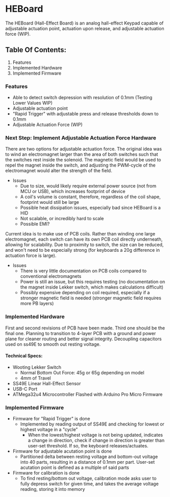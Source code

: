 # HEBoard
The HEBoard (Hall-Effect Board) is an analog hall-effect Keypad capable of adjustable actuation point, actuation upon release, and adjustable actuation force (WIP).

## Table Of Contents:
1. Features
2. Implemented Hardware
3. Implemented Firmware

### Features
* Able to detect switch depression with resolution of 0.1mm (Testing Lower Values WIP)
* Adjustable actuation point
* "Rapid Trigger" with adjustable press and release thresholds down to 0.1mm
* Adjustable Actuation Force (WIP)

### Next Step: Implement Adjustable Actuation Force Hardware
There are two options for adjustable actuation force. The original idea was to wind an electromagnet larger than the area of both switches such that the switches rest inside the solenoid. The magnetic field would be used to repel the magnet inside the switch, and adjusting the PWM-cycle of the electromagnet would alter the strength of the field. 

* Issues
  * Due to size, would likely require external power source (not from MCU or USB), which increases footprint of device
  * A coil's volume is constant, therefore, regardless of the coil shape, footprint would still be large
  * Possible heat dissipation issues, especially bad since HEBoard is a HID
  * Not scalable, or incredibly hard to scale
  * Possible EMI? 

Current idea is to make use of PCB coils. Rather than winding one large electromagnet, each switch can have its own PCB coil directly underneath, allowing for scalability. Due to proximity to switch, the size can be reduced, and won't need to be especially strong (for keyboards a 20g difference in actuation force is large).

* Issues
  * There is very little documentation on PCB coils compared to conventional electromagnets
  * Power is still an issue, but this requires testing (no documentation on the magnet inside Lekker switch, which makes calculations difficult)
  * Possibly expensive depending on coil required, especially if a stronger magnetic field is needed (stronger magnetic field requires more PB layers)
 
### Implemented Hardware
First and second revisions of PCB have been made. Third one should be the final one. Planning to transition to 4-layer PCB with a ground and power plane for cleaner routing and better signal integrity. Decoupling capacitors used on ss49E to smooth out resting voltage.

#### Technical Specs: 
* Wooting Lekker Switch 
  * Normal Bottom Out Force: 45g or 65g depending on model
  * 4mm of Travel
* SS49E Linear Hall-Effect Sensor
* USB-C Port
* ATMega32u4 Microcontroller Flashed with Arduino Pro Micro Firmware

### Implemented Firmware
* Firmware for "Rapid Trigger" is done
  * Implemented by reading output of SS49E and checking for lowest or highest voltage in a "cycle"
    * When the lowest/highest voltage is not being updated, indicates a change in direction, check if change in direction is greater than user-set threshold. If so, the keyboard releases/actuates.
* Firmware for adjustable acutation point is done
  * Partitioned delta between resting voltage and bottom-out voltage into 40 parts, resulting in a distance of 0.1mm per part. User-set acutation point is defined as a multiple of said parts
* Firmware for calibration is done
  * To find resting/bottom out voltage, calibration mode asks user to fully depress switch for given time, and takes the average voltage reading, storing it into memory  
  
